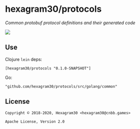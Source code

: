 # hexagram30/protocols

*Common protobuf protocol definitions and their generated code*

[![][logo]][logo-large]

## Use

Clojure `lein` deps:
```
[hexagram30/protocols "0.1.0-SNAPSHOT"]
```

Go:
```
"github.com/hexagram30/protocols/src/golang/common"
```

## License

```
Copyright © 2018-2020, Hexagram30 <hexagram30@cnbb.games>

Apache License, Version 2.0
```

<!-- Named page links below: /-->

[logo]: https://raw.githubusercontent.com/hexagram30/resources/master/branding/logo/h30-logo-2-long-with-text-x695.png
[logo-large]: https://raw.githubusercontent.com/hexagram30/resources/master/branding/logo/h30-logo-2-long-with-text-x3440.png
